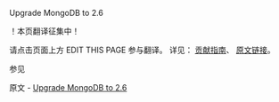 Upgrade MongoDB to 2.6

 ！本页翻译征集中！

请点击页面上方 EDIT THIS PAGE 参与翻译。
详见：
[贡献指南]( https://github.com/JinMuInfo/MongoDB-Manual-zh/blob/master/CONTRIBUTING.md )、
[原文链接](  https://docs.mongodb.com/manual/release-notes/2.6-upgrade/  )。

 参见

原文 - [Upgrade MongoDB to 2.6]( https://docs.mongodb.com/manual/release-notes/2.6-upgrade/ )

